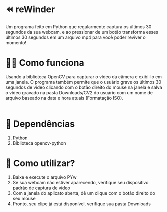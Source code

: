 # __⏪ reWinder__
  Um programa feito em Python que regularmente captura os últimos 30 segundos da sua webcam, e ao pressionar de um botão transforma esses últimos 30 segundos em um arquivo mp4 para você poder reviver o momento!<br>

# __👨‍💻 Como funciona__
  Usando a biblioteca OpenCV para capturar o vídeo da câmera e exibi-lo em uma janela. O programa também permite que o usuário grave os últimos 30 segundos de vídeo clicando com o botão direito do mouse na janela e salva o vídeo gravado na pasta Downloads/CV2 do usuário com um nome de arquivo baseado na data e hora atuais (Formatação ISO). <br> <br>

# __📌 Dependências__
1. [Python](https://www.python.org/downloads/)
2. Biblioteca opencv-python

# __🤔 Como utilizar?__
1. Baixe e execute o arquivo PYw<br>
2. Se sua webcam não estiver aparecendo, verifique seu dispositivo padrão de captura de vídeo<br>
3. Com a janela do aplicato aberta, dê um clique com o botão direito do seu mouse<br>
4. Pronto, seu clipe já está disponível, verifique sua pasta Downloads<br>
